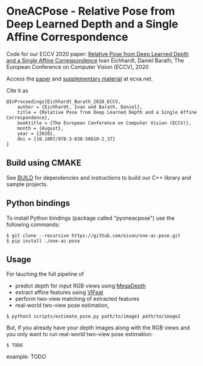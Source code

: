 # OneACPose - Relative Pose from Deep Learned Depth and a Single Affine Correspondence

Code for our ECCV 2020 paper:
[Relative Pose from Deep Learned Depth and a Single Affine Correspondence](http://www.ecva.net/papers/eccv_2020/papers_ECCV/papers/123570613.pdf)
Ivan Eichhardt, Daniel Barath; The European Conference on Computer Vision (ECCV), 2020

Access the [paper](http://www.ecva.net/papers/eccv_2020/papers_ECCV/papers/123570613.pdf) and [supplementary material](http://www.ecva.net/papers/eccv_2020/papers_ECCV/papers/123570613-supp.pdf) at ecva.net.

Cite it as
```
@InProceedings{Eichhardt_Barath_2020_ECCV,
	author = {Eichhardt, Ivan and Barath, Daniel},
	title = {Relative Pose from Deep Learned Depth and a Single Affine Correspondence},
	booktitle = {The European Conference on Computer Vision (ECCV)},
	month = {August},
	year = {2020},
	doi = {10.1007/978-3-030-58610-2_37}
}
```

Build using CMAKE
-----------------

See [BUILD](BUILD.md) for dependencies and instructions to build our C++ library and sample projects.

Python bindings
---------------

To install Python bindings (package called "pyoneacpose") use the following commands:

```shell
$ git clone --recursive https://github.com/eivan/one-ac-pose.git
$ pip install ./one-ac-pose
```

Usage
-----

For lauching the full pipeline of 
 - predict depth for input RGB views using [MegaDepth](https://github.com/zhengqili/MegaDepth)
 - extract affine features using [VlFeat](https://github.com/eivan/VlFeatExtraction)
 - perform two-view matching of extracted features
 - real-world two-view pose estimation,
```shell
$ python3 scripts/estimate_pose.py path/to/image1 path/to/image2
```

But, if you already have your depth images along with the RGB views and you only want to run real-world two-view pose estimation:
```shell
$ TODO
```
example: TODO